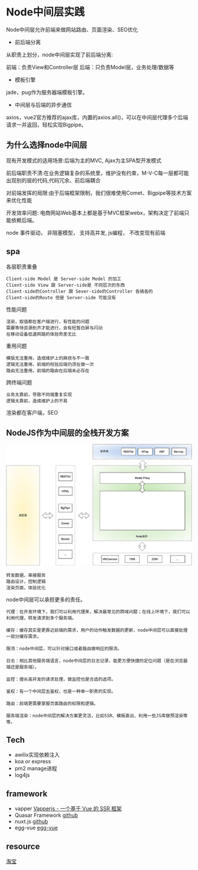 # Node中间层实践

Node中间层允许前端来做网站路由、页面渲染、SEO优化

- 前后端分离

从职责上划分，node中间层实现了前后端分离:

前端：负责View和Controller层
后端：只负责Model层，业务处理/数据等

- 模板引擎

jade，pug作为服务器端模板引擎。

- 中间层与后端的异步通信

axios，vue2官方推荐的ajax库，内置的axios.all()，可以在中间层代理多个后端请求一并返回，轻松实现Bigpipe。

## 为什么选择node中间层

现有开发模式的适用场景:后端为主的MVC, Ajax为主SPA型开发模式

前后端职责不清:在业务逻辑复杂的系统里，维护没有约束，M-V-C每一层都可能出现别的层的代码,代码冗余、前后端耦合

对前端发挥的局限:由于后端框架限制，我们很难使用Comet、Bigpipe等技术方案来优化性能

开发效率问题: 电商网站Web基本上都是基于MVC框架webx，架构决定了前端只能依赖后端。

node  事件驱动， 非阻塞模型， 支持高并发, js编程， 不改变现有前端

## spa 

各层职责重叠

    Client-side Model 是 Server-side Model 的加工
    Client-side View 跟 Server-side是 不同层次的东西
    Client-side的Controller 跟 Sever-side的Controller 各搞各的
    Client-side的Route 但是 Server-side 可能没有

性能问题

    渲染，取值都在客户端进行，有性能的问题
    需要等待资源到齐才能进行，会有短暂白屏与闪动
    在移动设备低速网路的体验奇差无比

重用问题

    模版无法重用，造成维护上的麻烦与不一致
    逻辑无法重用，前端的校验后端仍须在做一次
    路由无法重用，前端的路由在后端未必存在

跨终端问题

    业务太靠前，导致不同端重复实现
    逻辑太靠前，造成维护上的不易

渲染都在客户端，SEO

## NodeJS作为中间层的全栈开发方案

![node](./20151214140614959.png)

    转发数据，串接服务
    路由设计，控制逻辑
    渲染页面，体验优化

node中间层可以承担更多的责任。

    代理：在开发环境下，我们可以利用代理来，解决最常见的跨域问题；在线上环境下，我们可以利用代理，转发请求到多个服务端。
    
    缓存：缓存其实是更靠近前端的需求，用户的动作触发数据的更新，node中间层可以直接处理一部分缓存需求。

    限流：node中间层，可以针对接口或者路由做响应的限流。

    日志：相比其他服务端语言，node中间层的日志记录，能更方便快捷的定位问题（是在浏览器端还是服务端）。
    
    监控：擅长高并发的请求处理，做监控也是合适的选项。

    鉴权：有一个中间层去鉴权，也是一种单一职责的实现。
    
    路由：前端更需要掌握页面路由的权限和逻辑。
    
    服务端渲染：node中间层的解决方案更灵活，比如SSR、模板直出、利用一些JS库做预渲染等等。

## Tech

- awilix实现依赖注入
- koa or express
- pm2 manage进程
- log4js

## framework

- vapper
[Vapperjs - 一个基于 Vue 的 SSR 框架](https://zhuanlan.zhihu.com/p/86246776)
- Quasar Framework
[github](https://github.com/quasarframework/quasar)
- nuxt.js
[github](https://github.com/nuxt/nuxt.js)
- egg-vue
[egg-vue](https://easyjs.cn/egg-vue/)

## resource

[淘宝](https://2014.jsconfchina.com/slides/herman-taobaoweb/index.html#/99)